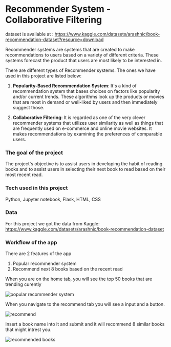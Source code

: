 # Recommender System - Collaborative Filtering

dataset is available at : https://www.kaggle.com/datasets/arashnic/book-recommendation-dataset?resource=download


Recommender systems are systems that are created to make recommendations to users based on a variety of different criteria. These systems forecast the product that users are most likely to be interested in.

There are different types of Recommender systems. The ones we have used in this project are listed below:

1. <b>Popularity-Based Recommendation System</b>: It's a kind of recommendation system that bases choices on factors like popularity and/or current trends. These algorithms look up the products or movies that are most in demand or well-liked by users and then immediately suggest those.

2. <b>Collaborative Filtering</b>: It is regarded as one of the very clever recommender systems that utilizes user similarity as well as things that are frequently used on e-commerce and online movie websites. It makes recommendations by examining the preferences of comparable users.

### The goal of the project

The project's objective is to assist users in developing the habit of reading books and to assist users in selecting their next book to read based on their most recent read.


### Tech used in this project
Python, Jupyter notebook, Flask, HTML, CSS


### Data

For this project we got the data from Kaggle: https://www.kaggle.com/datasets/arashnic/book-recommendation-dataset


### Workflow of the app

There are 2 features of the app
1. Popular recommender system
2. Recommend next 8 books based on the recent read

When you are on the home tab, you will see the top 50 books that are trending curently

![popular recommender system](https://user-images.githubusercontent.com/35398605/210285359-1e5e6d17-4b27-4d46-9286-507632f50ea2.JPG)


When you navigate to the recommend tab you will see a input and a button.

![recommend](https://user-images.githubusercontent.com/35398605/210285582-5b051920-a4b1-42ec-a77d-9f66f077a505.JPG)


Insert a book name into it and submit and it will recommend 8 similar books that might intrest you.

![recommended books](https://user-images.githubusercontent.com/35398605/210285588-232e9578-b71f-4b71-af20-6632250bdd26.JPG)


